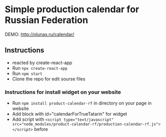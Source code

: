 # Simple production calendar for Russian Federation
DEMO: http://olunas.ru/calendar/

## Instructions 

* reacted by create-react-app
* Run `npx create-react-app`
* Run `npm start`
* Clone the repo for edit sourse files

### Instructions for install widget on your website

* Run `npm install product-calendar-rf` in directory on your page in website
* Add block with id="calendarForTrueTatarin" for widget 
* Add script with `<script type="text/javascript" src="node_modules/product-calendar-rf/production-calendar-rf.js"></script>` before </body>
